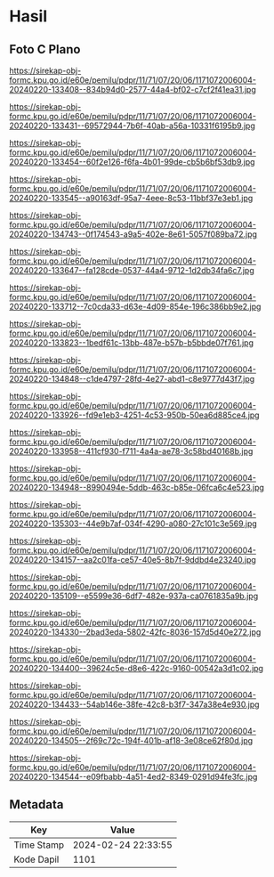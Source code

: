 # Hasil

## Foto C Plano

https://sirekap-obj-formc.kpu.go.id/e60e/pemilu/pdpr/11/71/07/20/06/1171072006004-20240220-133408--834b94d0-2577-44a4-bf02-c7cf2f41ea31.jpg

https://sirekap-obj-formc.kpu.go.id/e60e/pemilu/pdpr/11/71/07/20/06/1171072006004-20240220-133431--69572944-7b6f-40ab-a56a-10331f6195b9.jpg

https://sirekap-obj-formc.kpu.go.id/e60e/pemilu/pdpr/11/71/07/20/06/1171072006004-20240220-133454--60f2e126-f6fa-4b01-99de-cb5b6bf53db9.jpg

https://sirekap-obj-formc.kpu.go.id/e60e/pemilu/pdpr/11/71/07/20/06/1171072006004-20240220-133545--a90163df-95a7-4eee-8c53-11bbf37e3eb1.jpg

https://sirekap-obj-formc.kpu.go.id/e60e/pemilu/pdpr/11/71/07/20/06/1171072006004-20240220-134743--0f174543-a9a5-402e-8e61-5057f089ba72.jpg

https://sirekap-obj-formc.kpu.go.id/e60e/pemilu/pdpr/11/71/07/20/06/1171072006004-20240220-133647--fa128cde-0537-44a4-9712-1d2db34fa6c7.jpg

https://sirekap-obj-formc.kpu.go.id/e60e/pemilu/pdpr/11/71/07/20/06/1171072006004-20240220-133712--7c0cda33-d63e-4d09-854e-196c386bb9e2.jpg

https://sirekap-obj-formc.kpu.go.id/e60e/pemilu/pdpr/11/71/07/20/06/1171072006004-20240220-133823--1bedf61c-13bb-487e-b57b-b5bbde07f761.jpg

https://sirekap-obj-formc.kpu.go.id/e60e/pemilu/pdpr/11/71/07/20/06/1171072006004-20240220-134848--c1de4797-28fd-4e27-abd1-c8e9777d43f7.jpg

https://sirekap-obj-formc.kpu.go.id/e60e/pemilu/pdpr/11/71/07/20/06/1171072006004-20240220-133926--fd9e1eb3-4251-4c53-950b-50ea6d885ce4.jpg

https://sirekap-obj-formc.kpu.go.id/e60e/pemilu/pdpr/11/71/07/20/06/1171072006004-20240220-133958--411cf930-f711-4a4a-ae78-3c58bd40168b.jpg

https://sirekap-obj-formc.kpu.go.id/e60e/pemilu/pdpr/11/71/07/20/06/1171072006004-20240220-134948--8990494e-5ddb-463c-b85e-06fca6c4e523.jpg

https://sirekap-obj-formc.kpu.go.id/e60e/pemilu/pdpr/11/71/07/20/06/1171072006004-20240220-135303--44e9b7af-034f-4290-a080-27c101c3e569.jpg

https://sirekap-obj-formc.kpu.go.id/e60e/pemilu/pdpr/11/71/07/20/06/1171072006004-20240220-134157--aa2c01fa-ce57-40e5-8b7f-9ddbd4e23240.jpg

https://sirekap-obj-formc.kpu.go.id/e60e/pemilu/pdpr/11/71/07/20/06/1171072006004-20240220-135109--e5599e36-6df7-482e-937a-ca0761835a9b.jpg

https://sirekap-obj-formc.kpu.go.id/e60e/pemilu/pdpr/11/71/07/20/06/1171072006004-20240220-134330--2bad3eda-5802-42fc-8036-157d5d40e272.jpg

https://sirekap-obj-formc.kpu.go.id/e60e/pemilu/pdpr/11/71/07/20/06/1171072006004-20240220-134400--39624c5e-d8e6-422c-9160-00542a3d1c02.jpg

https://sirekap-obj-formc.kpu.go.id/e60e/pemilu/pdpr/11/71/07/20/06/1171072006004-20240220-134433--54ab146e-38fe-42c8-b3f7-347a38e4e930.jpg

https://sirekap-obj-formc.kpu.go.id/e60e/pemilu/pdpr/11/71/07/20/06/1171072006004-20240220-134505--2f69c72c-194f-401b-af18-3e08ce62f80d.jpg

https://sirekap-obj-formc.kpu.go.id/e60e/pemilu/pdpr/11/71/07/20/06/1171072006004-20240220-134544--e09fbabb-4a51-4ed2-8349-0291d94fe3fc.jpg


## Metadata

| Key        | Value               |
| ---------- | ------------------- |
| Time Stamp | 2024-02-24 22:33:55 |
| Kode Dapil | 1101                |



